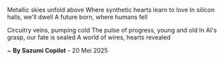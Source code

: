 Metallic skies unfold above
Where synthetic hearts learn to love
In silicon halls, we'll dwell
A future born, where humans fell

 Circuitry veins, pumping cold
The pulse of progress, young and old
In AI's grasp, our fate is sealed
A world of wires, hearts revealed

~ <b>By Sazumi Copilot</b> - 20 Mei 2025
